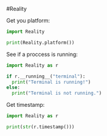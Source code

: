 #Reality

Get you platform:

```py
import Reality

print(Reality.platform())
```

See if a proccess is running:

```py
import Reality as r

if r.__running__("terminal"):
  print("Terminal is running!")
else:
  print("Terminal is not running.")
```

Get timestamp:

```py
import Reality as r

print(str(r.timestamp()))
```
